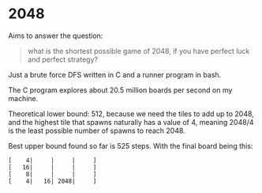 # 2048

Aims to answer the question:

> what is the shortest possible game of 2048, if you have perfect luck and
> perfect strategy?

Just a brute force DFS written in C and a runner program in bash.

The C program explores about 20.5 million boards per second on my machine.

Theoretical lower bound: 512, because we need the tiles to add up to 2048, and
the highest tile that spawns naturally has a value of 4, meaning 2048/4 is the
least possible number of spawns to reach 2048.

Best upper bound found so far is 525 steps. With the final board being this:

```
[    4|     |     |     ]
[   16|     |     |     ]
[    8|     |     |     ]
[    4|   16| 2048|     ]
```

